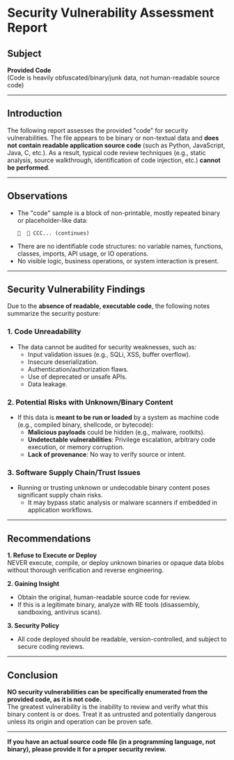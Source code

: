 # Security Vulnerability Assessment Report

## Subject

**Provided Code**  
(Code is heavily obfuscated/binary/junk data, not human-readable source code)

---

## Introduction

The following report assesses the provided "code" for security vulnerabilities. The file appears to be binary or non-textual data and **does not contain readable application source code** (such as Python, JavaScript, Java, C, etc.). As a result, typical code review techniques (e.g., static analysis, source walkthrough, identification of code injection, etc.) **cannot be performed**.

---

## Observations

- The "code" sample is a block of non-printable, mostly repeated binary or placeholder-like data:  
  ```
                            CC C... (continues)
  ```
- There are no identifiable code structures: no variable names, functions, classes, imports, API usage, or IO operations.
- No visible logic, business operations, or system interaction is present.

---

## Security Vulnerability Findings

Due to the **absence of readable, executable code**, the following notes summarize the security posture:

### 1. **Code Unreadability**
- The data cannot be audited for security weaknesses, such as:
  - Input validation issues (e.g., SQLi, XSS, buffer overflow).
  - Insecure deserialization.
  - Authentication/authorization flaws.
  - Use of deprecated or unsafe APIs.
  - Data leakage.

### 2. **Potential Risks with Unknown/Binary Content**
- If this data is **meant to be run or loaded** by a system as machine code (e.g., compiled binary, shellcode, or bytecode):
  - **Malicious payloads** could be hidden (e.g., malware, rootkits).
  - **Undetectable vulnerabilities**: Privilege escalation, arbitrary code execution, or memory corruption.
  - **Lack of provenance**: No way to verify source or intent.

### 3. **Software Supply Chain/Trust Issues**
- Running or trusting unknown or undecodable binary content poses significant supply chain risks.
  - It may bypass static analysis or malware scanners if embedded in application workflows.

---

## Recommendations

**1. Refuse to Execute or Deploy**  
NEVER execute, compile, or deploy unknown binaries or opaque data blobs without thorough verification and reverse engineering.

**2. Gaining Insight**
- Obtain the original, human-readable source code for review.
- If this is a legitimate binary, analyze with RE tools (disassembly, sandboxing, antivirus scans).

**3. Security Policy**
- All code deployed should be readable, version-controlled, and subject to secure coding reviews.

---

## Conclusion

**NO security vulnerabilities can be specifically enumerated from the provided code, as it is not code.**  
The greatest vulnerability is the inability to review and verify what this binary content is or does. Treat it as untrusted and potentially dangerous unless its origin and operation can be proven safe.

---

**If you have an actual source code file (in a programming language, not binary), please provide it for a proper security review.**